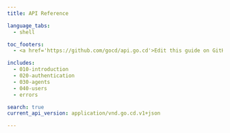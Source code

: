 ```yaml
---
title: API Reference

language_tabs:
  - shell

toc_footers:
  - <a href='https://github.com/gocd/api.go.cd'>Edit this guide on GitHub</a>

includes:
  - 010-introduction
  - 020-authentication
  - 030-agents
  - 040-users
  - errors

search: true
current_api_version: application/vnd.go.cd.v1+json

---
```


